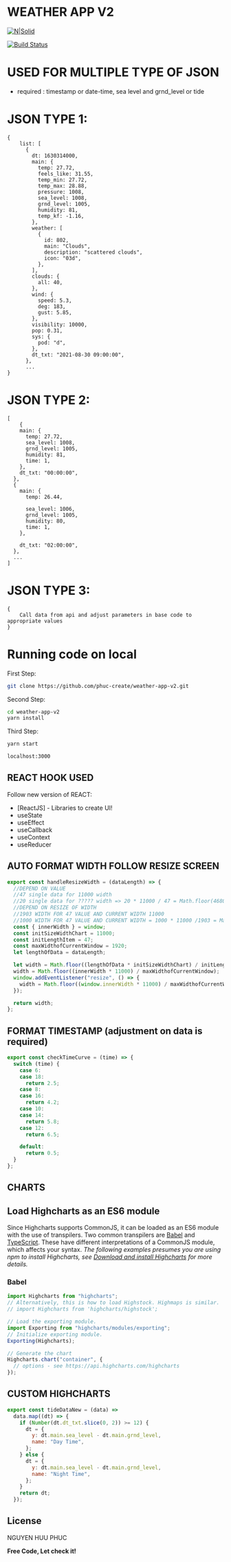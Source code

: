 # WEATHER APP V2

[![N|Solid](https://cdn.shopify.com/app-store/listing_images/eca0571692b479a33a3575370a411366/banner/CLeL47n0lu8CEAE=.jpg)](https://google.com)

[![Build Status](https://travis-ci.org/joemccann/dillinger.svg?branch=master)](http://weather-app-v2-two.vercel.app/)

# USED FOR MULTIPLE TYPE OF JSON

- required : timestamp or date-time, sea level and
  grnd_level or tide

# JSON TYPE 1:

```
{
    list: [
      {
        dt: 1630314000,
        main: {
          temp: 27.72,
          feels_like: 31.55,
          temp_min: 27.72,
          temp_max: 28.88,
          pressure: 1008,
          sea_level: 1008,
          grnd_level: 1005,
          humidity: 81,
          temp_kf: -1.16,
        },
        weather: [
          {
            id: 802,
            main: "Clouds",
            description: "scattered clouds",
            icon: "03d",
          },
        ],
        clouds: {
          all: 40,
        },
        wind: {
          speed: 5.3,
          deg: 183,
          gust: 5.85,
        },
        visibility: 10000,
        pop: 0.31,
        sys: {
          pod: "d",
        },
        dt_txt: "2021-08-30 09:00:00",
      },
      ...
}
```

# JSON TYPE 2:

```
[
    {
    main: {
      temp: 27.72,
      sea_level: 1008,
      grnd_level: 1005,
      humidity: 81,
      time: 1,
    },
    dt_txt: "00:00:00",
  },
  {
    main: {
      temp: 26.44,

      sea_level: 1006,
      grnd_level: 1005,
      humidity: 80,
      time: 1,
    },

    dt_txt: "02:00:00",
  },
  ...
]
```

# JSON TYPE 3:

```
{
    Call data from api and adjust parameters in base code to appropriate values
}
```

# Running code on local

First Step:

```sh
git clone https://github.com/phuc-create/weather-app-v2.git
```

Second Step:

```sh
cd weather-app-v2
yarn install
```

Third Step:

```sh
yarn start
```

```sh
localhost:3000
```

## REACT HOOK USED

Follow new version of REACT:

- [ReactJS] - Libraries to create UI!
- useState
- useEffect
- useCallback
- useContext
- useReducer

## AUTO FORMAT WIDTH FOLLOW RESIZE SCREEN

```js
export const handleResizeWidth = (dataLength) => {
  //DEPEND ON VALUE
  //47 single data for 11000 width
  //20 single data for ????? width => 20 * 11000 / 47 = Math.floor(4680)
  //DEPEND ON RESIZE OF WIDTH
  //1903 WIDTH FOR 47 VALUE AND CURRENT WIDTH 11000
  //1000 WIDTH FOR 47 VALUE AND CURRENT WIDTH = 1000 * 11000 /1903 = Math.floor(5780)
  const { innerWidth } = window;
  const initSizeWidthChart = 11000;
  const initLengthItem = 47;
  const maxWidthofCurrentWindow = 1920;
  let lengthOfData = dataLength;

  let width = Math.floor((lengthOfData * initSizeWidthChart) / initLengthItem);
  width = Math.floor((innerWidth * 11000) / maxWidthofCurrentWindow);
  window.addEventListener("resize", () => {
    width = Math.floor((window.innerWidth * 11000) / maxWidthofCurrentWindow);
  });

  return width;
};
```

## FORMAT TIMESTAMP (adjustment on data is required)

```js
export const checkTimeCurve = (time) => {
  switch (time) {
    case 6:
    case 18:
      return 2.5;
    case 8:
    case 16:
      return 4.2;
    case 10:
    case 14:
      return 5.8;
    case 12:
      return 6.5;

    default:
      return 0.5;
  }
};
```

## CHARTS

## Load Highcharts as an ES6 module

Since Highcharts supports CommonJS, it can be loaded as an ES6 module with the use of transpilers. Two common transpilers are [Babel](https://babeljs.io/) and [TypeScript](https://www.typescriptlang.org/). These have different interpretations of a CommonJS module, which affects your syntax.
_The following examples presumes you are using npm to install Highcharts, see [Download and install Highcharts](#download-and-install-highcharts) for more details._

### Babel

```js
import Highcharts from "highcharts";
// Alternatively, this is how to load Highstock. Highmaps is similar.
// import Highcharts from 'highcharts/highstock';

// Load the exporting module.
import Exporting from "highcharts/modules/exporting";
// Initialize exporting module.
Exporting(Highcharts);

// Generate the chart
Highcharts.chart("container", {
  // options - see https://api.highcharts.com/highcharts
});
```

## CUSTOM HIGHCHARTS

```js
export const tideDataNew = (data) =>
  data.map((dt) => {
    if (Number(dt.dt_txt.slice(0, 2)) >= 12) {
      dt = {
        y: dt.main.sea_level - dt.main.grnd_level,
        name: "Day Time",
      };
    } else {
      dt = {
        y: dt.main.sea_level - dt.main.grnd_level,
        name: "Night Time",
      };
    }
    return dt;
  });
```

## License

NGUYEN HUU PHUC

**Free Code, Let check it!**
